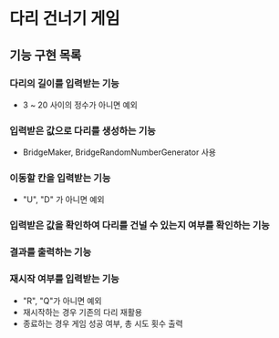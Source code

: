 # 다리 건너기 게임

## 기능 구현 목록

### 다리의 길이를 입력받는 기능

- 3 ~ 20 사이의 정수가 아니면 예외

### 입력받은 값으로 다리를 생성하는 기능

- BridgeMaker, BridgeRandomNumberGenerator 사용

### 이동할 칸을 입력받는 기능

- "U", "D" 가 아니면 예외

### 입력받은 값을 확인하여 다리를 건널 수 있는지 여부를 확인하는 기능

### 결과를 출력하는 기능

### 재시작 여부를 입력받는 기능

- "R", "Q"가 아니면 예외
- 재시작하는 경우 기존의 다리 재활용
- 종료하는 경우 게임 성공 여부, 총 시도 횟수 출력
